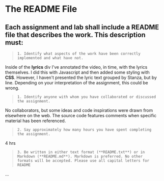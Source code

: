 # The README File

## Each assignment and lab shall include a README file that describes the work. This description must:

> ```1. Identify what aspects of the work have been correctly implemented and what have not.```

Inside of the **lyrics** div I've annotated the video, in time, with the lyrics themselves. I did this with Javascript and then added some styling with **CSS**.
However, I haven't presented the lyric text grouped by Stanza, but by line. Depending on your interpretation of the assignment, this could be wrong.

> ```1. Identify anyone with whom you have collaborated or discussed the assignment.```

No collaborators, but some ideas and code inspirations were drawn from elsewhere on the web. The source code features comments when specific material has been referenced.

> ```2. Say approximately how many hours you have spent completing the assignment.```

   4 hrs 

> ```3. Be written in either text format (**README.txt**) or in Markdown (**README.md**). Markdown is preferred. No other formats will be accepted. Please use all capital letters for README```

   ... 